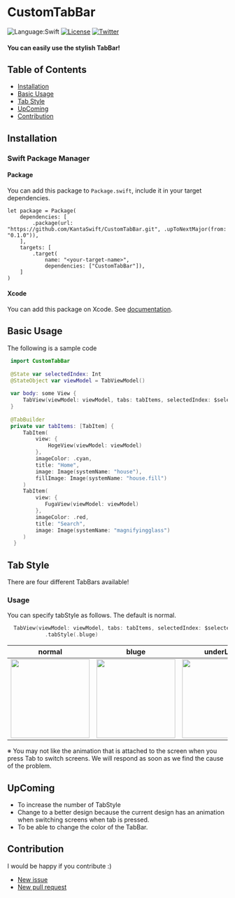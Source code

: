 # CustomTabBar
![Language:Swift](https://img.shields.io/static/v1?label=Language&message=Swift&color=green&style=flat-square)
[![License](https://img.shields.io/github/license/KantaSwift/CustomTabBar)](https://github.com/KantaSwift/CustomTabBar/blob/main/LICENSE)
[![Twitter](https://img.shields.io/twitter/follow/KantaSwift?style=social)](https://twitter.com/kanta_Swift)

#### You can easily use the stylish TabBar!

## Table of Contents

- [Installation](#installation)
- [Basic Usage](#basic-usage)
- [Tab Style](#tab-style)
- [UpComing](#upcoming)
- [Contribution](#contribution)


## Installation

### Swift Package Manager 

#### Package

You can add this package to `Package.swift`, include it in your target dependencies.

```
let package = Package(
    dependencies: [
        .package(url: "https://github.com/KantaSwift/CustomTabBar.git", .upToNextMajor(from: "0.1.0")),
    ],
    targets: [
        .target(
            name: "<your-target-name>",
            dependencies: ["CustomTabBar"]),
    ]
)
```

#### Xcode

You can add this package on Xcode.
See [documentation](https://developer.apple.com/documentation/swift_packages/adding_package_dependencies_to_your_app).

## Basic Usage
The following is a sample code

```swift
 import CustomTabBar
   
 @State var selectedIndex: Int
 @StateObject var viewModel = TabViewModel()
    
 var body: some View {
     TabView(viewModel: viewModel, tabs: tabItems, selectedIndex: $selectedIndex)
 }
    
 @TabBuilder
 private var tabItems: [TabItem] {
     TabItem(
         view: {
             HogeView(viewModel: viewModel)
         },
         imageColor: .cyan,
         title: "Home",
         image: Image(systemName: "house"),
         fillImage: Image(systemName: "house.fill")
     )
     TabItem(
         view: {
            FugaView(viewModel: viewModel)
         },
         imageColor: .red,
         title: "Search",
         image: Image(systemName: "magnifyingglass")
     )
  }
```

## Tab Style
There are four different TabBars available! 

### Usage
You can specify tabStyle as follows. The default is normal.
```swift
  TabView(viewModel: viewModel, tabs: tabItems, selectedIndex: $selectedIndex)
            .tabStyle(.bluge)
```
| normal | bluge | underLine | overLine |
|--------|-------|--------|-------|
| <img src="https://github.com/KantaSwift/CustomTabBar/assets/101320551/221b15d6-eeef-4c96-baee-4b363d96109a" width="180"> | <img src="https://github.com/KantaSwift/CustomTabBar/assets/101320551/16c485ab-52de-47d8-b398-1a594c3231fd" width="180"> | <img src="https://github.com/KantaSwift/CustomTabBar/assets/101320551/e00a6836-8f66-4f66-b9f6-f49bc6f1b093" width="180"> | <img src="https://github.com/KantaSwift/CustomTabBar/assets/101320551/7994374a-badf-44a8-a1f5-5691da4ac55f" width="180"> |  

※ You may not like the animation that is attached to the screen when you press Tab to switch screens. We will respond as soon as we find the cause of the problem.

## UpComing
- To increase the number of TabStyle
- Change to a better design because the current design has an animation when switching screens when tab is pressed.
- To be able to change the color of the TabBar.

## Contribution
I would be happy if you contribute :)

- [New issue](https://github.com/KantaSwift/CustomTabBar/issues/new)
- [New pull request](https://github.com/KantaSwift/CustomTabBar/compare)



